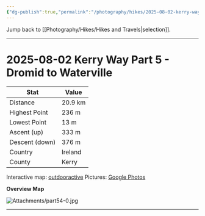 ```yaml
---
{"dg-publish":true,"permalink":"/photography/hikes/2025-08-02-kerry-way-part-5-dromid-to-waterville/","hide":"true","updated":"2025-08-10T19:49:58.639+02:00"}
---
```


Jump back to [[Photography/Hikes/Hikes and Travels\|selection]].

---
# 2025-08-02 Kerry Way Part 5 - Dromid to Waterville
 
| Stat           | Value   |
| -------------- | ------- |
| Distance       | 20.9 km |
| Highest Point  | 236 m   |
| Lowest Point   | 13 m    |
| Ascent (up)    | 333 m   |
| Descent (down) | 376 m   |
| Country        | Ireland |
| County         | Kerry   |

Interactive map: [outdooractive](https://www.outdooractive.com/en/route/hiking-trail/southwest-ireland/kerry-way-part-5-caherciveen-waterville/318375010/?share=%7E3ixe3vxk%244osshyhg)
Pictures: [Google Photos](https://photos.app.goo.gl/kDGHjxiekL1jj3gS7)

**Overview Map**

![Attachments/part54-0.jpg](/img/user/Attachments/part54-0.jpg)

---